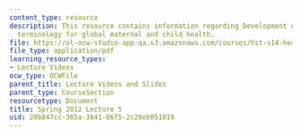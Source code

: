 ```yaml
---
content_type: resource
description: This resource contains information regarding Development of standard
  terminology for global maternal and child health.
file: https://ol-ocw-studio-app-qa.s3.amazonaws.com/courses/hst-s14-health-information-systems-to-improve-quality-of-care-in-resource-poor-settings-spring-2012/20b847cc365a364106f52c28eb051019_MITHST_S14S12_lec10_1205.pdf
file_type: application/pdf
learning_resource_types:
- Lecture Videos
ocw_type: OCWFile
parent_title: Lecture Videos and Slides
parent_type: CourseSection
resourcetype: Document
title: Spring 2012 Lecture 5
uid: 20b847cc-365a-3641-06f5-2c28eb051019
---
```

